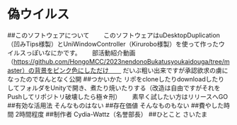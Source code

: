 # 偽ウイルス
##このソフトウェアについて　　
このソフトウェアはuDesktopDuplication（凹みTips様製）とUniWindowController（Kirurobo様製）を使って作ったウイルスっぽいなにかです。　　
部活動紹介動画（https://github.com/HongoMCC/2023nendonoBukatusyoukaidouga/tree/master）の背景をピンク色にしただけ　　
だいぶ粗い出来ですが承認欲求の虜になったのでなんとなく公開
##つかいかた
リポをcloneしたりdownloadしたりしてフォルダをUnityで開き、煮たり焼いたりする（改造は自由ですがそれをPushしてリポジトリ破壊したら極☆刑）　　
素早く試したい方はリリースへGO  
##有効な活用法
そんなものはない
##存在価値
そんなものもない
##費やした時間
2時間程度
##制作者
Cydia-Wattz（名誉部長）
##ひとこと
さいたま

